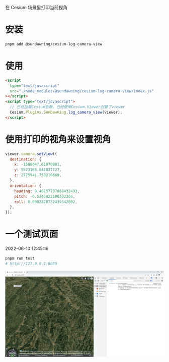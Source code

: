 在 Cesium 场景里打印当前视角

# 安装

```sh
pnpm add @sundawning/cesium-log-camera-view
```

# 使用

```html
<script
  type="text/javascript"
  src="./node_modules/@sundawning/cesium-log-camera-view/index.js"
></script>
<script type="text/javascript">
  // 已经加载Cesium依赖，已经使用Cesium.Viewer创建了viewer
  Cesium.Plugins.SunDawning.log_camera_view(viewer);
</script>
```

# 使用打印的视角来设置视角

```js
viewer.camera.setView({
  destination: {
    x: -1580047.61070081,
    y: 5523168.041837127,
    z: 2775941.753210669,
  },
  orientation: {
    heading: 0.46157737888432493,
    pitch: -0.5245022100302306,
    roll: 0.0002878732439342002,
  },
});
```

# 一个测试页面

2022-06-10 12:45:19

```sh
pnpm run test
# http://127.0.0.1:8080
```

![](./screenshot.png)
